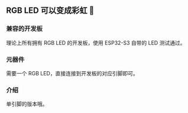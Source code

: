 ## RGB LED 可以变成彩虹 🌈

### 兼容的开发板

理论上所有拥有 RGB LED 的开发板，使用 ESP32-S3 自带的 LED 测试通过。

### 元器件

需要一个 RGB LED，直接连接到开发板的对应引脚即可。

### 介绍

单引脚的版本哦。
